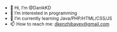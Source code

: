 - 👋 Hi, I’m @DanikKD
- 👀 I’m interested in programming
- 🌱 I’m currently learning Java/PHP/HTML/CSS/JS
- 📫 How to reach me: dkenzhibayev@gmail.com

<!---
DanikKD/DanikKD is a ✨ special ✨ repository because its `README.md` (this file) appears on your GitHub profile.
You can click the Preview link to take a look at your changes.
--->

